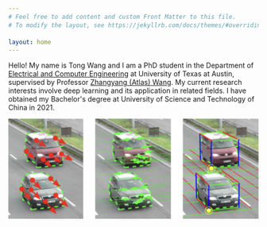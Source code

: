 ```yaml
---
# Feel free to add content and custom Front Matter to this file.
# To modify the layout, see https://jekyllrb.com/docs/themes/#overriding-theme-defaults

layout: home
---
```


Hello! My name is Tong Wang and I am a PhD student in the Department of [Electrical and Computer Engineering](https://www.ece.utexas.edu/) at University of Texas at Austin, supervised by Professor [Zhangyang (Atlas) Wang](https://vita-group.github.io/). My current research interests involve deep learning and its application in related fields. I have obtained my Bachelor's degree at University of Science and Technology of China in 2021. 

![Speed Estimation](images/research.png)